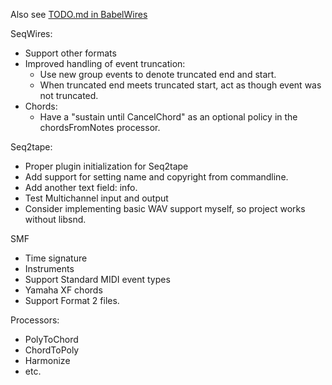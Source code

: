 Also see [TODO.md in BabelWires](https://github.com/Malcohol/BabelWires/blob/main/TODO.md)

SeqWires:
* Support other formats
* Improved handling of event truncation: 
  - Use new group events to denote truncated end and start. 
  - When truncated end meets truncated start, act as though event was not truncated.
* Chords:
  - Have a "sustain until CancelChord" as an optional policy in the chordsFromNotes processor.


Seq2tape:
* Proper plugin initialization for Seq2tape
* Add support for setting name and copyright from commandline.
* Add another text field: info.
* Test Multichannel input and output
* Consider implementing basic WAV support myself, so project works without libsnd.

SMF
* Time signature
* Instruments
* Support Standard MIDI event types
* Yamaha XF chords
* Support Format 2 files.

Processors:
* PolyToChord
* ChordToPoly
* Harmonize
* etc.
